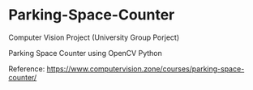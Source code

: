 # Parking-Space-Counter
Computer Vision Project (University Group Porject)

Parking Space Counter using OpenCV Python

Reference: https://www.computervision.zone/courses/parking-space-counter/
